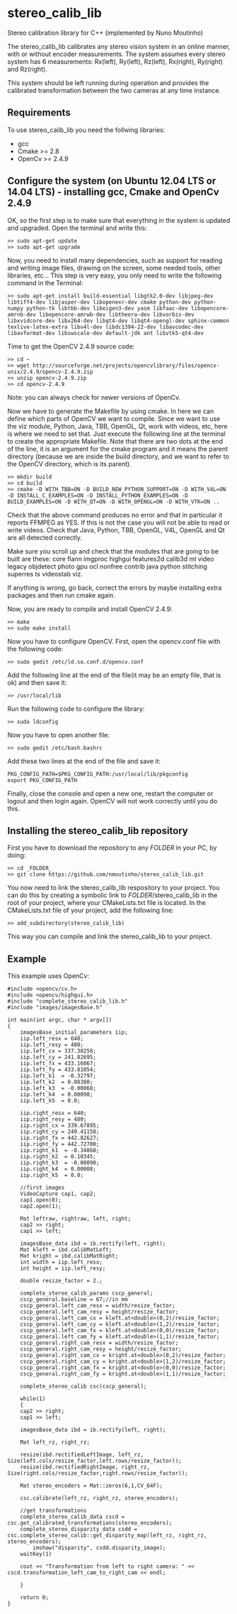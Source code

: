 # stereo_calib_lib
Stereo calibration library for C++ (implemented by Nuno Moutinho)

The stereo_calib_lib calibrates any stereo vision system in an online manner, with or without encoder measurements. The system assumes every stereo system has 6 measurements: Rx(left), Ry(left), Rz(left), Rx(right), Ry(right) and Rz(right).

This system should be left running during operation and provides the calibrated transformation between the two cameras at any time instance. 

## Requirements

To use stereo_calib_lib you need the follwing libraries:

 - gcc
 - Cmake >= 2.8
 - OpenCv >= 2.4.9

## Configure the system (on Ubuntu 12.04 LTS or 14.04 LTS) - installing gcc, Cmake and OpenCv 2.4.9

OK, so the first step is to make sure that everything in the system is updated and upgraded. Open the terminal and write this:

	>> sudo apt-get update
	>> sudo apt-get upgrade

Now, you need to install many dependencies, such as support for reading and writing image files, drawing on the screen, some needed tools, other libraries, etc... This step is very easy, you only need to write the following command in the Terminal:

	>> sudo apt-get install build-essential libgtk2.0-dev libjpeg-dev libtiff4-dev libjasper-dev libopenexr-dev cmake python-dev python-numpy python-tk libtbb-dev libeigen3-dev yasm libfaac-dev libopencore-amrnb-dev libopencore-amrwb-dev libtheora-dev libvorbis-dev libxvidcore-dev libx264-dev libqt4-dev libqt4-opengl-dev sphinx-common texlive-latex-extra libv4l-dev libdc1394-22-dev libavcodec-dev libavformat-dev libswscale-dev default-jdk ant libvtk5-qt4-dev

Time to get the OpenCV 2.4.9 source code:

	>> cd ~
	>> wget http://sourceforge.net/projects/opencvlibrary/files/opencv-unix/2.4.9/opencv-2.4.9.zip
	>> unzip opencv-2.4.9.zip
	>> cd opencv-2.4.9

Note: you can always check for newer versions of OpenCv.

Now we have to generate the Makefile by using cmake. In here we can define which parts of OpenCV we want to compile. Since we want to use the viz module, Python, Java, TBB, OpenGL, Qt, work with videos, etc, here is where we need to set that. Just execute the following line at the terminal to create the appropriate Makefile. Note that there are two dots at the end of the line, it is an argument for the cmake program and it means the parent directory (because we are inside the build directory, and we want to refer to the OpenCV directory, which is its parent).

	>> mkdir build
	>> cd build
	>> cmake -D WITH_TBB=ON -D BUILD_NEW_PYTHON_SUPPORT=ON -D WITH_V4L=ON -D INSTALL_C_EXAMPLES=ON -D INSTALL_PYTHON_EXAMPLES=ON -D BUILD_EXAMPLES=ON -D WITH_QT=ON -D WITH_OPENGL=ON -D WITH_VTK=ON ..

Check that the above command produces no error and that in particular it reports FFMPEG as YES. If this is not the case you will not be able to read or write videos. Check that Java, Python, TBB, OpenGL, V4L, OpenGL and Qt are all detected correctly.

Make sure you scroll up and check that the modules that are going to be built are these: core flann imgproc highgui features2d calib3d ml video legacy objdetect photo gpu ocl nonfree contrib java python stitching superres ts videostab viz.

If anything is wrong, go back, correct the errors by maybe installing extra packages and then run cmake again.

Now, you are ready to compile and install OpenCV 2.4.9:

	>> make
	>> sudo make install

Now you have to configure OpenCV. First, open the opencv.conf file with the following code:

	>> sudo gedit /etc/ld.so.conf.d/opencv.conf

Add the following line at the end of the file(it may be an empty file, that is ok) and then save it:

	>> /usr/local/lib

Run the following code to configure the library:

	>> sudo ldconfig

Now you have to open another file:

	>> sudo gedit /etc/bash.bashrc

Add these two lines at the end of the file and save it:

	PKG_CONFIG_PATH=$PKG_CONFIG_PATH:/usr/local/lib/pkgconfig
	export PKG_CONFIG_PATH

Finally, close the console and open a new one, restart the computer or logout and then login again. OpenCV will not work correctly until you do this.

## Installing the stereo_calib_lib repository

First you have to download the repository to any _FOLDER_ in your PC, by doing:

	>> cd _FOLDER_
	>> git clone https://github.com/nmoutinho/stereo_calib_lib.git

You now need to link the stereo_calib_lib respository to your project. You can do this by creating a symbolic link to _FOLDER_/stereo_calib_lib in the root of your project, where your CMakeLists.txt file is located. In the CMakeLists.txt file of your project, add the following line:

	>> add_subdirectory(stereo_calib_lib)

This way you can compile and link the stereo_calib_lib to your project.

## Example

This example uses OpenCv:

	#include <opencv/cv.h>
	#include <opencv/highgui.h>
	#include "complete_stereo_calib_lib.h"
	#include "images/imagesBase.h"	

	int main(int argc, char * argv[])
	{
	    imagesBase_initial_parameters iip;
	    iip.left_resx = 640;
	    iip.left_resy = 480;
	    iip.left_cx = 337.38258;
	    iip.left_cy = 241.82695;
	    iip.left_fx = 433.16067;
	    iip.left_fy = 433.81054;
	    iip.left_k1  = -0.32797;
	    iip.left_k2  = 0.08380;
	    iip.left_k3  = -0.00068;
	    iip.left_k4  = 0.00098;
	    iip.left_k5  = 0.0;

	    iip.right_resx = 640;
	    iip.right_resy = 480;
	    iip.right_cx = 339.67895;
	    iip.right_cy = 249.41158;
	    iip.right_fx = 442.82627;
	    iip.right_fy = 442.72700;
	    iip.right_k1  = -0.34868;
	    iip.right_k2  = 0.10345;
	    iip.right_k3  = -0.00090;
	    iip.right_k4  = 0.00008;
	    iip.right_k5  = 0.0;

	    //first images
	    VideoCapture cap1, cap2;
	    cap1.open(0);
	    cap2.open(1);

	    Mat leftraw, rightraw, left, right;
	    cap2 >> right;
	    cap1 >> left;

	    imagesBase_data ibd = ib.rectify(left, right);
	    Mat kleft = ibd.calibMatLeft;
	    Mat kright = ibd.calibMatRight;
	    int width = iip.left_resx;
	    int height = iip.left_resy;

	    double resize_factor = 2.;

	    complete_stereo_calib_params cscp_general;
	    cscp_general.baseline = 67;//in mm
	    cscp_general.left_cam_resx = width/resize_factor;
	    cscp_general.left_cam_resy = height/resize_factor;
	    cscp_general.left_cam_cx = kleft.at<double>(0,2)/resize_factor;
	    cscp_general.left_cam_cy = kleft.at<double>(1,2)/resize_factor;
	    cscp_general.left_cam_fx = kleft.at<double>(0,0)/resize_factor;
	    cscp_general.left_cam_fy = kleft.at<double>(1,1)/resize_factor;
	    cscp_general.right_cam_resx = width/resize_factor;
	    cscp_general.right_cam_resy = height/resize_factor;
	    cscp_general.right_cam_cx = kright.at<double>(0,2)/resize_factor;
	    cscp_general.right_cam_cy = kright.at<double>(1,2)/resize_factor;
	    cscp_general.right_cam_fx = kright.at<double>(0,0)/resize_factor;
	    cscp_general.right_cam_fy = kright.at<double>(1,1)/resize_factor;

	    complete_stereo_calib csc(cscp_general);

	    while(1)
	    {
		cap2 >> right;
		cap1 >> left;

		imagesBase_data ibd = ib.rectify(left, right);

		Mat left_rz, right_rz;

		resize(ibd.rectifiedLeftImage, left_rz, Size(left.cols/resize_factor,left.rows/resize_factor));
		resize(ibd.rectifiedRightImage, right_rz, Size(right.cols/resize_factor,right.rows/resize_factor));

		Mat stereo_encoders = Mat::zeros(6,1,CV_64F);

		csc.calibrate(left_rz, right_rz, stereo_encoders);

		//get transformations
		complete_stereo_calib_data cscd =  csc.get_calibrated_transformations(stereo_encoders);
		complete_stereo_disparity_data csdd = csc.complete_stereo_calib::get_disparity_map(left_rz, right_rz, stereo_encoders);
        	imshow("disparity", csdd.disparity_image);
		waitKey(1)

		cout << "Transformation from left to right camera: " << cscd.transformation_left_cam_to_right_cam << endl;
		
	    }

	    return 0;
	}
